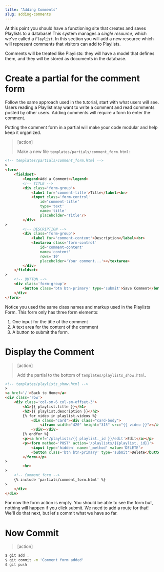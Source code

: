 ```yaml
---
title: "Adding Comments"
slug: adding-comments
---
```


At this point you should have a functioning site that creates and saves Playlists to a database! This system manages a *single resource*, which we've called a `Playlist`. In this section you will add a new resource which will represent comments that visitors can add to Playlists.

Comments will be treated like Playlists: they will have a model that defines them, and they will be stored as documents in the database.

# Create a partial for the comment form

Follow the same approach used in the tutorial, start with what users will see. Users reading a Playlist may want to write a comment and read comments posted by other users. Adding comments will require a form to enter the comment.

Putting the comment form in a partial will make your code modular and help keep it organized.

> [action]
>
> Make a new file `templates/partials/comment_form.html`:
>
```HTML
<!-- templates/partials/comment_form.html -->
>
<form>
    <fieldset>
        <legend>Add a Comment</legend>
        <!-- TITLE -->
        <div class='form-group'>
            <label for='comment-title'>Title</label><br>
            <input class='form-control'
                id='comment-title'
                type='text'
                name='title'
                placeholder='Title'/>
        </div>
>
        <!-- DESCRIPTION -->
        <div class='form-group'>
            <label for='comment-content'>Description</label><br>
            <textarea class='form-control'
                id='comment-content'
                name='content'
                rows='10'
                placeholder='Your comment...'></textarea>
        </div>
    </fieldset>
>
    <!-- BUTTON -->
    <div class='form-group'>
        <button class='btn btn-primary' type='submit'>Save Comment</button>
    </div>
</form>
```

Notice you used the same class names and markup used in the Playlists Form. This form only has three form elements:

1. One input for the title of the comment
1. A text area for the content of the comment
1. A button to submit the form.

# Display the Comment

> [action]
>
> Add the partial to the bottom of `templates/playlists_show.html`.
>
```HTML
<!-- templates/playlists_show.html -->
>
<a href='/'>Back to Home</a>
<div class='row'>
    <div class='col-sm-6 col-sm-offset-3'>
        <h1>{{ playlist.title }}</h1>
        <h2>{{ playlist.description }}</h2>
        {% for video in playlist.videos %}
            <div class="card"><div class="card-body">
                <iframe width="420" height="315" src="{{ video }}"></iframe>
            </div></div>
        {% endfor %}
        <p><a href='/playlists/{{ playlist._id }}/edit'>Edit</a></p>
        <p><form method='POST' action='/playlists/{{playlist._id}}'>
            <input type='hidden' name='_method' value='DELETE'>
            <button class='btn btn-primary' type='submit'>Delete</button>
        </form></p>
>
        <hr>
>
    <!-- Comment form -->
    {% include 'partials/comment_form.html' %}
>
    </div>
</div>
```

For now the form action is empty. You should be able to see the form but, nothing will happen if you click submit. We need to add a route for that! We'll do that next, but let's commit what we have so far.

# Now Commit

> [action]
>
>
```bash
$ git add .
$ git commit -m 'Comment form added'
$ git push
```
